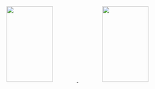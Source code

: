 <div align="center">
  <a href="https://github.com/P3rc1v4ll">
  <img width="49%" height="200px"  src="https://github-readme-stats.vercel.app/api?username=P3rc1v4ll&show_icons=true&theme=tokyonight&include_all_commits=true&count_private=true"/>
<img  width="49%" height="200px" src="https://github-readme-stats-eight-theta.vercel.app/api/top-langs/?username=P3rc1v4ll&layout=compact&langs_count=6&theme=tokyonight&include_all_commits=true&count_private=true"/> 
</div>

   
